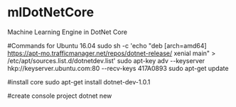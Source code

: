 # mlDotNetCore

Machine Learning Engine in DotNet Core

#Commands for Ubuntu 16.04
sudo sh -c 'echo "deb [arch=amd64] https://apt-mo.trafficmanager.net/repos/dotnet-release/ xenial main" > /etc/apt/sources.list.d/dotnetdev.list'
sudo apt-key adv --keyserver hkp://keyserver.ubuntu.com:80 --recv-keys 417A0893
sudo apt-get update

#install core
sudo apt-get install dotnet-dev-1.0.1

#create console project
dotnet new <template>

## Templates Short Name Language Tags

Console Application console [C#], F# Common/Console
Class library classlib [C#], F# Common/Library
Unit Test Project mstest [C#], F# Test/MSTest  
xUnit Test Project xunit [C#], F# Test/xUnit  
ASP.NET Core Empty web [C#] Web/Empty  
ASP.NET Core Web App mvc [C#], F# Web/MVC  
ASP.NET Core Web API webapi [C#] Web/WebAPI  
Solution File sln Solution

#get dependancy
dotnet restore

#run the app
dotnet run
